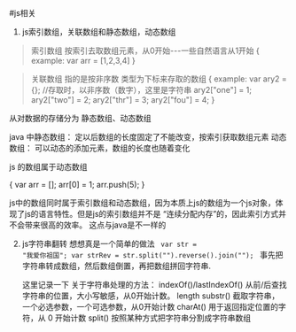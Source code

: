#js相关

1. js索引数组，关联数组和静态数组，动态数组

> 索引数组 按索引去取数组元素，从0开始---一些自然语言从1开始
{
	example: var arr = [1,2,3,4] 
}

> 关联数组 指的是按非序数 类型为下标来存取的数组
{ 
	example: var ary2 = {}; //存取时，以非序数（数字），这里是字符串
	ary2["one"] = 1;
	ary2["two"] = 2;
	ary2["thr"]  = 3;
	ary2["fou"] = 4;
}

从对数据的存储分为 静态数组、动态数组

java 中静态数组： 定以后数组的长度固定了不能改变，按索引获取数组元素
	   动态数组： 可以动态的添加元素，数组的长度也随着变化

js 的数组属于动态数组

{
	var arr = []; arr[0] = 1; arr.push(5);
}

js中的数组同时属于索引数组和动态数组，因为本质上js的数组为一个js对象，体现了js的语言特性。但是js的索引数组并不是 “连续分配内存”的，因此索引方式并不会带来很高的效率。 这点与java是不一样的

2. js字符串翻转
	想想真是一个简单的做法
	<code>
		var str = "我爱你祖国";
		var strRev = str.split("").reverse().join("");
	</code>
	事先把字符串转成数组，然后数组倒置，再把数组拼回字符串.

	这里记录一下 关于字符串处理的方法：
	indexOf()/lastIndexOf()  从前/后查找字符串的位置，大小写敏感，从0开始计数。
	length
	substr() 截取字符串， 一个必选参数，一个可选参数，从0开始计数
	charAt() 用于返回指定位置的字符，从 0 开始计数
	split() 按照某种方式把字符串分割成字符串数组
